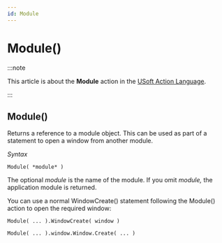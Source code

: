 ```yaml
---
id: Module
---
```


# Module()




:::note

This article is about the **Module** action in the [USoft Action Language](/Task_flow/Action_Language_reference/USoft_Action_Language.md).

:::

## **Module()**

Returns a reference to a module object. This can be used as part of a statement to open a window from another module.

*Syntax*

```
Module( *module* )
```

The optional *module* is the name of the module. If you omit *module,* the application module is returned.

You can use a normal WindowCreate() statement following the Module() action to open the required window:

```
Module( ... ).WindowCreate( window )
```

```
Module( ... ).window.Window.Create( ... )
```

 